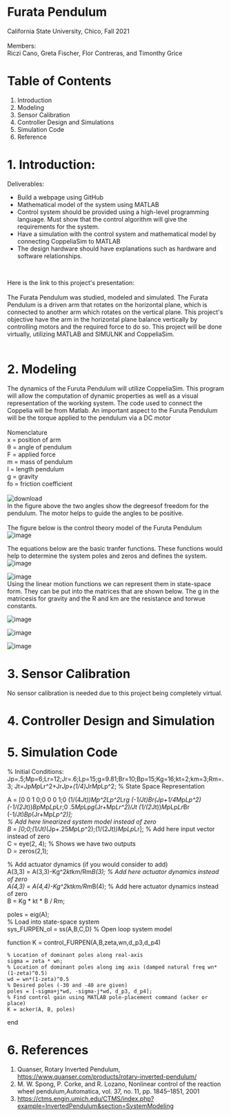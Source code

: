 # Furata Pendulum
California State University, Chico, Fall 2021 <br/>
<br/>
Members: <br/>
Riczi Cano, Greta Fischer, Flor Contreras, and Timonthy Grice <br/>
# Table of Contents <br/>
1. Introduction
2. Modeling
3. Sensor Calibration
4. Controller Design and Simulations
5. Simulation Code
6. Reference
# 1. Introduction:
Deliverables: <br/>
- Build a webpage using GitHub <br/>
- Mathematical model of the system using MATLAB <br/>
- Control system should be provided using a high-level programming language. Must show that the control algorithm will give the requirements for the system. <br/>
- Have a simulation with the control system and mathematical model by connecting CoppeliaSim to MATLAB <br/>
- The design hardware should have explanations such as hardware and software relationships. <br/>
<br/>


Here is the link to this project's presentation: <br/>
<br/>
The Furata Pendulum was studied, modeled and simulated. The Furata Pendulum is a driven arm that rotates on the horizontal plane, which is connected to another arm which rotates on the vertical plane. This project's objective have the arm in the horizontal plane balance vertically by controlling motors and the required force to do so. This project will be done virtually, utilizing MATLAB and SIMULNK and CoppeliaSim. <br/>
<br/>


# 2. Modeling
The dynamics of the Furuta Pendulum will utilize CoppeliaSim. This program will allow the computation of dynamic properties as well as a visual representation of the working system. The code used to connect the Coppelia will be from Matlab. An important aspect to the Furuta Pendulum will be the torque applied to the pendulum via a DC motor <br/>
<br/>
Nomenclature <br/>
x = position of arm <br/>
θ = angle of pendulum <br/>
F = applied force <br/>
m = mass of pendulum <br/>
l = length pendulum <br/>
g = gravity <br/>
fo = friction coefficient <br/>
<br/>
![download](https://user-images.githubusercontent.com/75288242/146471234-ebe9ad8e-3f50-4094-823a-be010ce2468f.png) <br/>
In the figure above the two angles show the degreesof freedom for the pendulum. The motor helps to guide the angles to be positive. <br/>
<br/> The figure below is the control theory model of the Furuta Pendulum
![image](https://user-images.githubusercontent.com/96210360/146433742-57a6b72a-248c-456a-8f77-55d91c1dfecb.png) <br/>

The equations below are the basic tranfer functions. These functions would help to determine the system poles and zeros and defines the system. <br/>
![image](https://user-images.githubusercontent.com/96210360/146451362-ff986c34-5e93-48be-84ed-b6557293b0af.png) <br/>

![image](https://user-images.githubusercontent.com/96210360/146451553-38dd1b42-2811-4f19-98ff-e50f190c1940.png)<br/>
Using the linear motion functions we can represent them in state-space form. They can be put into the matrices that are shown below. The g in the matricesis for gravity and the R and km are the resistance and torwue constants. <br/>

![image](https://user-images.githubusercontent.com/96210360/146450775-12af64f5-8f56-4aed-a4f2-d7bdfeb0e0fa.png)

![image](https://user-images.githubusercontent.com/96210360/146450918-2cbee6b6-fec3-4945-9bdd-71c7976bb98a.png)


![image](https://user-images.githubusercontent.com/96210360/146451181-52138e81-081d-4370-93d0-49cbace54d70.png)

# 3. Sensor Calibration <br/>
No sensor calibration is needed due to this project being completely virtual. 

# 4. Controller Design and Simulation 




# 5. Simulation Code <br/>
% Initial Conditions:
Jp=.5;Mp=6;Lr=12;Jr=.6;Lp=15;g=9.81;Br=10;Bp=15;Kg=16;kt=2;km=3;Rm=.3;
Jt=Jp*Mp*Lr^2+Jr*Jp+(1/4)*Jr*Mp*Lp^2;
% State Space Representation

A = [0 0 1 0;0 0 0 1;0 (1/(4*Jt))*Mp^2*Lp^2*Lr*g (-1/Jt)*Br*(Jp+1/4*Mp*Lp^2) (-1/(2*Jt))*Bp*Mp*Lp*Lr;0 .5*Mp*Lp*g*(Jr+Mp*Lr^2)/Jt (1/(2*Jt))*Mp*Lp*Lr*Br (-1/Jt)*Bp*(Jr+Mp*Lp^2)]; <br/>
% Add here linearized system model instead of zero <br/>
B = [0;0;(1/Jt)*(Jp+.25*Mp*Lp^2);(1/(2*Jt))*Mp*Lp*Lr]; % Add here input vector instead of zero <br/>
C = eye(2, 4);   % Shows we have two outputs <br/>
D = zeros(2,1);<r/>

% Add actuator dynamics (if you would consider to add) <br/> 
A(3,3) = A(3,3)-Kg^2*kt*km/Rm*B(3); % Add here actuator dynamics instead of zero <br/>
A(4,3) = A(4,4)-Kg^2*kt*km/Rm*B(4); % Add here actuator dynamics instead of zero <br/> 
B = Kg * kt * B / Rm; <br/> 

poles = eig(A); <br/>
% Load into state-space system <br/>
sys_FURPEN_ol = ss(A,B,C,D) % Open loop system model

function K = control_FURPEN(A,B,zeta,wn,d_p3,d_p4)

    % Location of dominant poles along real-axis
    sigma = zeta * wn;
    % Location of dominant poles along img axis (damped natural freq wn*(1-zeta)^0.5)
    wd = wn*(1-zeta)^0.5
    % Desired poles (-30 and -40 are given)
    poles = [-sigma+j*wd, -sigma-j*wd, d_p3, d_p4];
    % Find control gain using MATLAB pole-placement command (acker or place)
    K = acker(A, B, poles)

end



# 6. References <br/> 
1. Quanser, Rotary Inverted Pendulum,  https://www.quanser.com/products/rotary-inverted-pendulum/ <br/>
2.  M. W. Spong, P. Corke, and R. Lozano, Nonlinear control of the reaction wheel pendulum,Automatica, vol. 37, no. 11, pp. 1845–1851, 2001 <br/>
4. https://ctms.engin.umich.edu/CTMS/index.php?example=InvertedPendulum&section=SystemModeling <br/>



